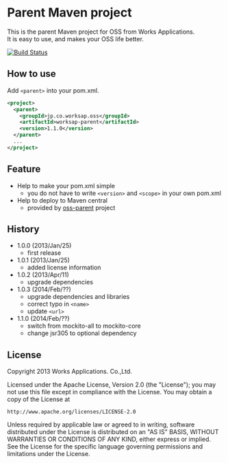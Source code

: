 Parent Maven project
====================
This is the parent Maven project for OSS from Works Applications.  
It is easy to use, and makes your OSS life better.

[![Build Status](https://secure.travis-ci.org/WorksApplications/worksap-parent.png)](http://travis-ci.org/WorksApplications/worksap-parent)

How to use
----------
Add `<parent>` into your pom.xml.

```xml
<project>
  <parent>
    <groupId>jp.co.worksap.oss</groupId>
    <artifactId>worksap-parent</artifactId>
    <version>1.1.0</version>
  </parent>
  ...
</project>
```

Feature
-------
- Help to make your pom.xml simple
    - you do not have to write `<version>` and `<scope>` in your own pom.xml
- Help to deploy to Maven central
    - provided by [oss-parent](https://github.com/sonatype/oss-parents/tree/master/oss-parent) project

History
-------
- 1.0.0 (2013/Jan/25)
    - first release
- 1.0.1 (2013/Jan/25)
    - added license information
- 1.0.2 (2013/Apr/11)
    - upgrade dependencies
- 1.0.3 (2014/Feb/??)
    - upgrade dependencies and libraries
    - correct typo in `<name>`
    - update `<url>`
- 1.1.0 (2014/Feb/??)
    - switch from mockito-all to mockito-core
    - change jsr305 to optional dependency

License
-------
Copyright 2013 Works Applications. Co.,Ltd.

Licensed under the Apache License, Version 2.0 (the "License");
you may not use this file except in compliance with the License.
You may obtain a copy of the License at

    http://www.apache.org/licenses/LICENSE-2.0

Unless required by applicable law or agreed to in writing, software
distributed under the License is distributed on an "AS IS" BASIS,
WITHOUT WARRANTIES OR CONDITIONS OF ANY KIND, either express or implied.
See the License for the specific language governing permissions and
limitations under the License.
